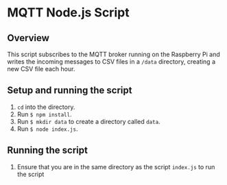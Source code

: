 # MQTT Node.js Script

## Overview
This script subscribes to the MQTT broker running on the Raspberry Pi and writes the incoming messages to CSV files in a `/data` directory, creating a new CSV file each hour.

## Setup and running the script
1. `cd` into the directory.
2. Run `$ npm install`.
3. Run `$ mkdir data` to create a directory called `data`.
4. Run `$ node index.js`.

## Running the script
1. Ensure that you are in the same directory as the script `index.js` to run the script

